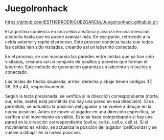 # JuegoIronhack

https://github.com/ESTHERRODRIGUEZGARCIA/JuegoIronhack.github.io.git

El algoritmo comienza en una celda aleatoria y avanza en una dirección aleatoria hasta que no puede avanzar más. En ese punto, retrocede a la celda anterior y repite el proceso. Este proceso continúa hasta que todas las celdas han sido visitadas, creando así un laberinto conectado.

En el proceso, se van marcando las paredes entre celdas que ya han sido visitadas, creando así un conjunto de pasillos y paredes que forman el laberinto. Este método de generación garantiza un laberinto sin bucles y conectado.

Las teclas de flecha izquierda, arriba, derecha y abajo tienen códigos 37, 38, 39 y 40, respectivamente.

Según la tecla presionada, se verifica si la dirección correspondiente (norte, sur, este, oeste) está permitida (no hay una pared en esa dirección). Si es permitido, se actualiza la posición del jugador y se vuelve a dibujar en la nueva posición.
Antes de mover al jugador en una dirección específica, se verifica si el movimiento es válido. Esto se hace comprobando si hay una pared en la dirección correspondiente (cell.w, cell.n, cell.e, cell.s). Si el movimiento es válido, se actualiza la posición del jugador (cellCoords) y se vuelve a dibujar en la nueva posición.
